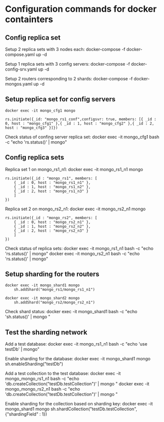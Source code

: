 # Configuration commands for docker containters


## Config replica set

Setup 2 replica sets with 3 nodes each:
    docker-compose -f docker-compose.yaml up -d

Setup 1 replica sets with 3 config servers:
    docker-compose -f docker-config-srv.yaml up -d

Setup 2 routers corresponding to 2 shards:
    docker-compose -f docker-mongos.yaml up -d


## Setup replica set for config servers

    docker exec -it mongo_cfg1 mongo

    rs.initiate({_id: "mongo_rs1_conf",configsvr: true, members: [{ _id : 0, host : "mongo_cfg1" },{ _id : 1, host : "mongo_cfg2" },{ _id : 2, host : "mongo_cfg3" }]})

Check status of confing server replica set:
    docker exec -it mongo_cfg1 bash -c "echo 'rs.status()' | mongo"


## Config replica sets

Replica set 1 on mongo_rs1_n1:
    docker exec -it mongo_rs1_n1 mongo

    rs.initiate({_id : "mongo_rs1", members: [
        { _id : 0, host : "mongo_rs1_n1" },
        { _id : 1, host : "mongo_rs1_n2" },
        { _id : 2, host : "mongo_rs1_n3" }
        ]
    })

Replica set 2 on mongo_rs2_n1:
    docker exec -it mongo_rs2_n1 mongo

    rs.initiate({_id : "mongo_rs2", members: [
        { _id : 0, host : "mongo_rs2_n1" },
        { _id : 1, host : "mongo_rs2_n2" },
        { _id : 2, host : "mongo_rs2_n3" }
        ]
    })

Check status of replica sets:
    docker exec -it mongo_rs1_n1 bash -c "echo 'rs.status()' | mongo"
    docker exec -it mongo_rs2_n1 bash -c "echo 'rs.status()' | mongo"


## Setup sharding for the routers

    docker exec -it mongo_shard1 mongo
        sh.addShard("mongo_rs1/mongo_rs1_n1")

    docker exec -it mongo_shard2 mongo
        sh.addShard("mongo_rs2/mongo_rs2_n1")

Check shard status:
    docker exec -it mongo_shard1 bash -c "echo 'sh.status()' | mongo "

## Test the sharding network

Add a test database:
    docker exec -it mongo_rs1_n1 bash -c "echo 'use testDb' | mongo"

Enable sharding for the database:
    docker exec -it mongo_shard1 mongo
        sh.enableSharding("testDb")

Add a test collection to the test database:
    docker exec -it mongo_mongo_rs1_n1 bash -c "echo 'db.createCollection(\"testDb.testCollection\")' | mongo "
    docker exec -it mongo_mongo_rs2_n1 bash -c "echo 'db.createCollection(\"testDb.testCollection\")' | mongo "

Enable sharding for the collection based on sharding key:
    docker exec -it mongo_shard1 mongo 
        sh.shardCollection("testDb.testCollection", {"shardingField" : 1})